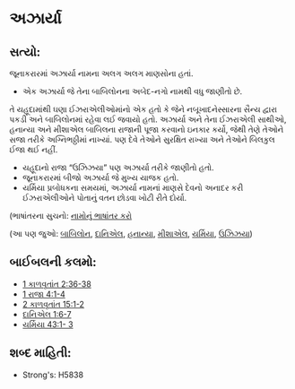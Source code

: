 # અઝાર્યા 

## સત્યો: 

જૂનાકરારમાં અઝાર્યા નામના અલગ અલગ માણસોના હતાં.

* એક અઝાર્યા જે તેના બાબિલોનના અબેદ-નગો નામથી વધુ જાણીતો છે.

તે યહૂદામાંથી ઘણા ઈઝરાએલીઓમાંનો એક હતો કે જેને  નબૂખાદનેસ્સારના સૈન્ય દ્વારા પકડી અને બાબિલોનમાં રહેવા લઈ જવાયો હતો.
અઝાર્યા અને તેના ઈઝરાએલી સાથીઓ, હનાન્યા અને મીશાએલ બાબિલના રાજાની પૂજા કરવાનો ઇનકાર કર્યો, જેથી તેણે તેઓને સજા તરીકે અગ્નિભઠ્ઠીમાં નાખ્યાં.
પણ દેવે તેઓને સુરક્ષિત રાખ્યા અને તેઓને  બિલકુલ ઈજા થઈ નહીં.

* યહૂદાનો રાજા “ઉઝિઝયા” પણ અઝાર્યા તરીકે જાણીતો હતો.
* જૂનાકરારમાં બીજો અઝાર્યા જે મુખ્ય યાજક હતો.
* યર્મિયા પ્રબોધકના સમયમાં, અઝાર્યા નામનાં માણસે દેવનો અનાદર કરી ઈઝરાએલીઓને પોતાનું વતન છોડવા ખોટી રીતે દોર્યા.

(ભાષાંતરના સુચનો: [નામોનું ભાષાંતર કરો](rc://gu/ta/man/translate/translate-names)

(આ પણ જુઓ: [બાબિલોન](../names/babylon.md), [દાનિએલ](../names/daniel.md), [હનાન્યા](../names/hananiah.md), [મીશાએલ](../names/mishael.md), [યર્મિયા](../names/jeremiah.md), [ઉઝિઝયા](../names/uzziah.md))

## બાઈબલની કલમો: 

* [1 કાળવૃતાંત 2:36-38](rc://gu/tn/help/1ch/02/36)
* [1 રાજા 4:1-4](rc://gu/tn/help/1ki/04/01)
* [2 કાળવૃતાંત 15:1-2](rc://gu/tn/help/2ch/15/01)
* [દાનિએલ 1:6-7](rc://gu/tn/help/dan/01/06)
* [યર્મિયા 43:1- 3](rc://gu/tn/help/jer/43/01)

## શબ્દ માહિતી: 

* Strong's: H5838
